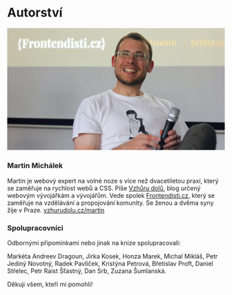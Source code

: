 # Autorství

![Martin Michálek](../dist/images/original/autor.jpg)

### Martin Michálek

Martin je webový expert na volné noze s více než dvacetiletou praxí, který se zaměřuje na rychlost webů a CSS. Píše [Vzhůru dolů](https://www.vzhurudolu.cz/), blog určený webovým vývojářkám a vývojářům. Vede spolek [Frontendisti.cz](https://frontendisti.cz/), který se zaměřuje na vzdělávání a propojování komunity. Se ženou a dvěma syny žije v Praze.
[vzhurudolu.cz/martin](https://www.vzhurudolu.cz/martin)

### Spolupracovníci

Odbornými připomínkami nebo jinak na knize spolupracovali:

Markéta Andreev Dragoun, Jirka Kosek, Honza Marek, Michal Mikláš, Petr Jediný Novotný, Radek Pavlíček, Kristýna Petrová, Břetislav Proft, Daniel Střelec, Petr Raist Šťastný, Dan Srb, Zuzana Šumlanská.

Děkuji všem, kteří mi pomohli!
